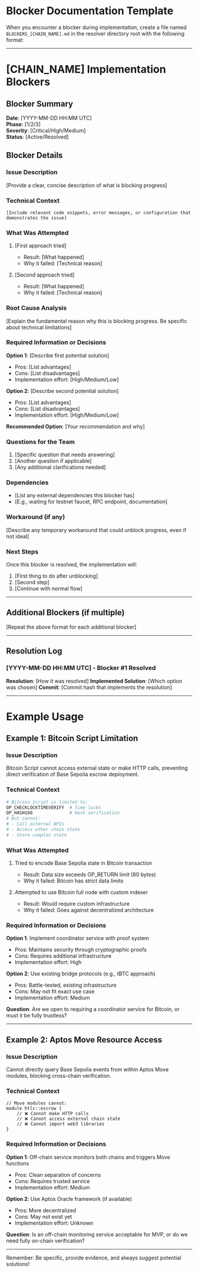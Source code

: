 # Blocker Documentation Template

When you encounter a blocker during implementation, create a file named `BLOCKERS_[CHAIN_NAME].md` in the resolver directory root with the following format:

---

# [CHAIN_NAME] Implementation Blockers

## Blocker Summary
**Date**: [YYYY-MM-DD HH:MM UTC]  
**Phase**: [1/2/3]  
**Severity**: [Critical/High/Medium]  
**Status**: [Active/Resolved]

## Blocker Details

### Issue Description
[Provide a clear, concise description of what is blocking progress]

### Technical Context
```
[Include relevant code snippets, error messages, or configuration that demonstrates the issue]
```

### What Was Attempted
1. [First approach tried]
   - Result: [What happened]
   - Why it failed: [Technical reason]

2. [Second approach tried]
   - Result: [What happened]
   - Why it failed: [Technical reason]

### Root Cause Analysis
[Explain the fundamental reason why this is blocking progress. Be specific about technical limitations]

### Required Information or Decisions

**Option 1**: [Describe first potential solution]
- Pros: [List advantages]
- Cons: [List disadvantages]
- Implementation effort: [High/Medium/Low]

**Option 2**: [Describe second potential solution]
- Pros: [List advantages]
- Cons: [List disadvantages]
- Implementation effort: [High/Medium/Low]

**Recommended Option**: [Your recommendation and why]

### Questions for the Team

1. [Specific question that needs answering]
2. [Another question if applicable]
3. [Any additional clarifications needed]

### Dependencies
- [List any external dependencies this blocker has]
- [E.g., waiting for testnet faucet, RPC endpoint, documentation]

### Workaround (if any)
[Describe any temporary workaround that could unblock progress, even if not ideal]

### Next Steps
Once this blocker is resolved, the implementation will:
1. [First thing to do after unblocking]
2. [Second step]
3. [Continue with normal flow]

---

## Additional Blockers (if multiple)

[Repeat the above format for each additional blocker]

---

## Resolution Log

### [YYYY-MM-DD HH:MM UTC] - Blocker #1 Resolved
**Resolution**: [How it was resolved]
**Implemented Solution**: [Which option was chosen]
**Commit**: [Commit hash that implements the resolution]

---

# Example Usage

## Example 1: Bitcoin Script Limitation

### Issue Description
Bitcoin Script cannot access external state or make HTTP calls, preventing direct verification of Base Sepolia escrow deployment.

### Technical Context
```bash
# Bitcoin Script is limited to:
OP_CHECKLOCKTIMEVERIFY  # Time locks
OP_HASH160              # Hash verification
# But cannot:
# - Call external APIs
# - Access other chain state
# - Store complex state
```

### What Was Attempted
1. Tried to encode Base Sepolia state in Bitcoin transaction
   - Result: Data size exceeds OP_RETURN limit (80 bytes)
   - Why it failed: Bitcoin has strict data limits

2. Attempted to use Bitcoin full node with custom indexer
   - Result: Would require custom infrastructure
   - Why it failed: Goes against decentralized architecture

### Required Information or Decisions

**Option 1**: Implement coordinator service with proof system
- Pros: Maintains security through cryptographic proofs
- Cons: Requires additional infrastructure
- Implementation effort: High

**Option 2**: Use existing bridge protocols (e.g., tBTC approach)
- Pros: Battle-tested, existing infrastructure
- Cons: May not fit exact use case
- Implementation effort: Medium

**Question**: Are we open to requiring a coordinator service for Bitcoin, or must it be fully trustless?

---

## Example 2: Aptos Move Resource Access

### Issue Description
Cannot directly query Base Sepolia events from within Aptos Move modules, blocking cross-chain verification.

### Technical Context
```move
// Move modules cannot:
module htlc::escrow {
    // ❌ Cannot make HTTP calls
    // ❌ Cannot access external chain state
    // ❌ Cannot import web3 libraries
}
```

### Required Information or Decisions

**Option 1**: Off-chain service monitors both chains and triggers Move functions
- Pros: Clean separation of concerns
- Cons: Requires trusted service
- Implementation effort: Medium

**Option 2**: Use Aptos Oracle framework (if available)
- Pros: More decentralized
- Cons: May not exist yet
- Implementation effort: Unknown

**Question**: Is an off-chain monitoring service acceptable for MVP, or do we need fully on-chain verification?

---

Remember: Be specific, provide evidence, and always suggest potential solutions!
